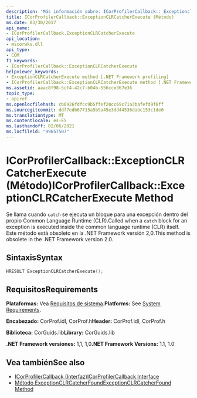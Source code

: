 ```yaml
---
description: 'Más información sobre: ICorProfilerCallback:: Exceptionclrcatcherexecute ((método)'
title: ICorProfilerCallback::ExceptionCLRCatcherExecute (Método)
ms.date: 03/30/2017
api_name:
- ICorProfilerCallback.ExceptionCLRCatcherExecute
api_location:
- mscorwks.dll
api_type:
- COM
f1_keywords:
- ICorProfilerCallback::ExceptionCLRCatcherExecute
helpviewer_keywords:
- ExceptionCLRCatcherExecute method [.NET Framework profiling]
- ICorProfilerCallback::ExceptionCLRCatcherExecute method [.NET Framework profiling]
ms.assetid: aaac8f98-5cf4-42c7-b04b-556cce367e36
topic_type:
- apiref
ms.openlocfilehash: cb6926fdfcc9b5ffef20cc69c71a3bafefd9f6ff
ms.sourcegitcommit: ddf7edb67715a5b9a45e3dd44536dabc153c1de0
ms.translationtype: MT
ms.contentlocale: es-ES
ms.lasthandoff: 02/06/2021
ms.locfileid: "99657507"
---
```

# <a name="icorprofilercallbackexceptionclrcatcherexecute-method"></a><span data-ttu-id="4b54b-103">ICorProfilerCallback::ExceptionCLRCatcherExecute (Método)</span><span class="sxs-lookup"><span data-stu-id="4b54b-103">ICorProfilerCallback::ExceptionCLRCatcherExecute Method</span></span>

<span data-ttu-id="4b54b-104">Se llama cuando `catch` se ejecuta un bloque para una excepción dentro del propio Common Language Runtime (CLR).</span><span class="sxs-lookup"><span data-stu-id="4b54b-104">Called when a `catch` block for an exception is executed inside the common language runtime (CLR) itself.</span></span> <span data-ttu-id="4b54b-105">Este método está obsoleto en la .NET Framework versión 2,0.</span><span class="sxs-lookup"><span data-stu-id="4b54b-105">This method is obsolete in the .NET Framework version 2.0.</span></span>  
  
## <a name="syntax"></a><span data-ttu-id="4b54b-106">Sintaxis</span><span class="sxs-lookup"><span data-stu-id="4b54b-106">Syntax</span></span>  
  
```cpp  
HRESULT ExceptionCLRCatcherExecute();  
```  
  
## <a name="requirements"></a><span data-ttu-id="4b54b-107">Requisitos</span><span class="sxs-lookup"><span data-stu-id="4b54b-107">Requirements</span></span>  

 <span data-ttu-id="4b54b-108">**Plataformas:** Vea [Requisitos de sistema](../../get-started/system-requirements.md).</span><span class="sxs-lookup"><span data-stu-id="4b54b-108">**Platforms:** See [System Requirements](../../get-started/system-requirements.md).</span></span>  
  
 <span data-ttu-id="4b54b-109">**Encabezado:** CorProf.idl, CorProf.h</span><span class="sxs-lookup"><span data-stu-id="4b54b-109">**Header:** CorProf.idl, CorProf.h</span></span>  
  
 <span data-ttu-id="4b54b-110">**Biblioteca:** CorGuids.lib</span><span class="sxs-lookup"><span data-stu-id="4b54b-110">**Library:** CorGuids.lib</span></span>  
  
 <span data-ttu-id="4b54b-111">**.NET Framework versiones:** 1,1, 1,0</span><span class="sxs-lookup"><span data-stu-id="4b54b-111">**.NET Framework Versions:** 1.1, 1.0</span></span>  
  
## <a name="see-also"></a><span data-ttu-id="4b54b-112">Vea también</span><span class="sxs-lookup"><span data-stu-id="4b54b-112">See also</span></span>

- [<span data-ttu-id="4b54b-113">ICorProfilerCallback (Interfaz)</span><span class="sxs-lookup"><span data-stu-id="4b54b-113">ICorProfilerCallback Interface</span></span>](icorprofilercallback-interface.md)
- [<span data-ttu-id="4b54b-114">Método ExceptionCLRCatcherFound</span><span class="sxs-lookup"><span data-stu-id="4b54b-114">ExceptionCLRCatcherFound Method</span></span>](icorprofilercallback-exceptionclrcatcherfound-method.md)
